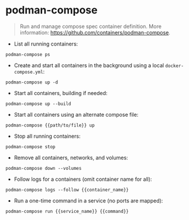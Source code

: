 # podman-compose

> Run and manage compose spec container definition.
> More information: <https://github.com/containers/podman-compose>.

- List all running containers:

`podman-compose ps`

- Create and start all containers in the background using a local `docker-compose.yml`:

`podman-compose up -d`

- Start all containers, building if needed:

`podman-compose up --build`

- Start all containers using an alternate compose file:

`podman-compose {{path/to/file}} up`

- Stop all running containers:

`podman-compose stop`

- Remove all containers, networks, and volumes:

`podman-compose down --volumes`

- Follow logs for a containers (omit container name for all):

`podman-compose logs --follow {{container_name}}`

- Run a one-time command in a service (no ports are mapped):

`podman-compose run {{service_name}} {{command}}`
